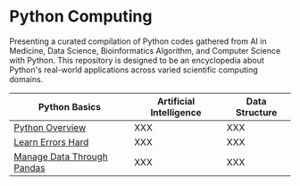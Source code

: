 # Python Computing

Presenting a curated compilation of Python codes gathered from AI in Medicine, Data Science, Bioinformatics Algorithm, and Computer Science with Python. This repository is designed to be an encyclopedia about Python's real-world applications across varied scientific computing domains. 

| Python Basics | Artificial Intelligence | Data Structure | 
|----------|----------|----------|
| [Python Overview](Python_Overview.ipynb) | XXX | XXX | 
| [Learn Errors Hard](*Error_Type.md) | XXX | XXX | 
| [Manage Data Through Pandas](Utilities/pandas) | XXX | XXX | 

